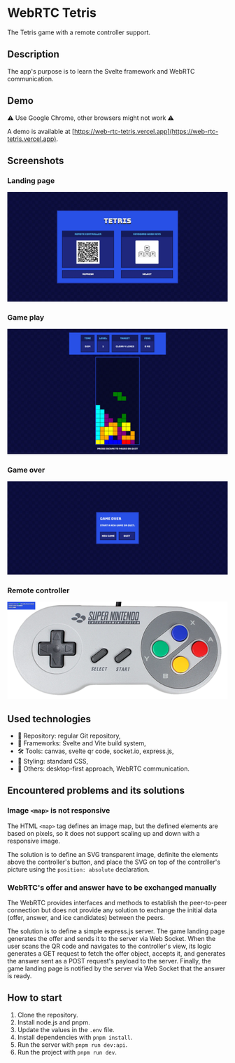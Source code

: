 # WebRTC Tetris

The Tetris game with a remote controller support.

## Description

The app's purpose is to learn the Svelte framework and WebRTC communication.

## Demo

⚠️ Use Google Chrome, other browsers might not work ⚠️

A demo is available at [https://web-rtc-tetris.vercel.app](https://web-rtc-tetris.vercel.app).

## Screenshots

### Landing page

![landing-page](./screenshots/landing-page.webp)

### Game play

![game-play](./screenshots/gameplay.webp)

### Game over

![game-over](./screenshots/game-over.webp)

### Remote controller

![remote-controller](./screenshots/remote-controller.webp)

## Used technologies

- 🎁 Repository: regular Git repository,
- 🧰 Frameworks: Svelte and Vite build system,
- 🛠️ Tools: canvas, svelte qr code, socket.io, express.js,
- 🎨 Styling: standard CSS,
- 💎 Others: desktop-first approach, WebRTC communication.

## Encountered problems and its solutions

### Image `<map>` is not responsive

The HTML `<map>` tag defines an image map, but the defined elements are based on pixels, so it does not support scaling up and down with a responsive image.

The solution is to define an SVG transparent image, definite the elements above the controller's button, and place the SVG on top of the controller's picture using the `position: absolute` declaration.

### WebRTC's offer and answer have to be exchanged manually

The WebRTC provides interfaces and methods to establish the peer-to-peer connection but does not provide any solution to exchange the initial data (offer, answer, and ice candidates) between the peers.

The solution is to define a simple express.js server. The game landing page generates the offer and sends it to the server via Web Socket. When the user scans the QR code and navigates to the controller's view, its logic generates a GET request to fetch the offer object, accepts it, and generates the answer sent as a POST request's payload to the server. Finally, the game landing page is notified by the server via Web Socket that the answer is ready.

## How to start

1. Clone the repository.
2. Install node.js and pnpm.
3. Update the values in the `.env` file.
3. Install dependencies with `pnpm install`.
4. Run the server with `pnpm run dev:api`.
4. Run the project with `pnpm run dev`.
